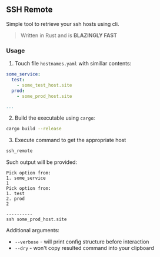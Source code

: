 ## SSH Remote

Simple tool to retrieve your ssh hosts using cli.

> Written in Rust and is **BLAZINGLY FAST**

### Usage

1. Touch file `hostnames.yaml` with simillar contents:
```yaml
some_service:
  test:
    - some_test_host.site
  prod:
    - some_prod_host.site

...
```
2. Build the executable using `cargo`: 
```bash
cargo build --release
```
3. Execute command to get the appropriate host
```bash 
ssh_remote
```

Such output will be provided:
```
Pick option from: 
1. some_service
1
Pick option from: 
1. test
2. prod
2

----------
ssh some_prod_host.site
```

Additional arguments:
* `--verbose` - will print config structure before interaction
* `--dry` - won't copy resulted command into your clipboard
